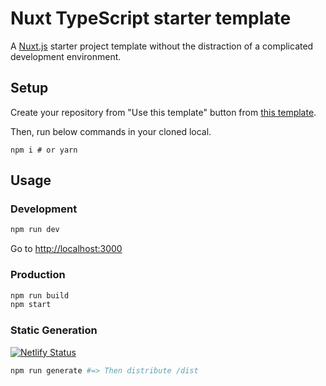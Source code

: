 # Nuxt TypeScript starter template

A [Nuxt.js](https://github.com/nuxt/nuxt.js) starter project template without the distraction of a complicated development environment.

## Setup

Create your repository from "Use this template" button from [this template](https://github.com/nuxt-community/typescript-template).

Then, run below commands in your cloned local.

```
npm i # or yarn
```

## Usage

### Development

```sh
npm run dev
```

Go to [http://localhost:3000](http://localhost:3000)

### Production

```sh
npm run build
npm start
```

### Static Generation

[![Netlify Status](https://api.netlify.com/api/v1/badges/e5bf3478-1cb8-44c4-8aeb-040083bd39ca/deploy-status)](https://nuxt-ts-template.netlify.com/)

```sh
npm run generate #=> Then distribute /dist
```

